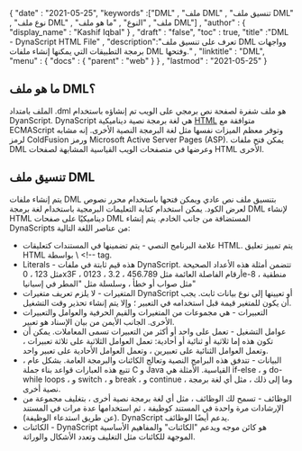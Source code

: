 {
  "date" : "2021-05-25",
  "keywords" :["DML" , "ملف DML" , "تنسيق ملف DML" , "نوع ملف DML" , "ملف" , "النوع" , "ما هو ملف DML"] ,
  "author" : {
    "display_name" : "Kashif Iqbal"
} ,
  "draft" : "false",
  "toc" : true,
  "title" :"DML - DynaScript HTML File" ,
  "description":"تعرف على تنسيق ملف DML وواجهات برمجة التطبيقات التي يمكنها إنشاء ملفات DML وفتحها." ,
  "linktitle" : "DML",
  "menu" : {
    "docs" : {
      "parent" : "web"
}
} ,
  "lastmod" : "2021-05-25"
}

## ما هو ملف DML؟

الملف بامتداد .dml هو ملف شفرة لصفحة نص برمجي على الويب تم إنشاؤه باستخدام DyanScript. DynaScript هي لغة برمجة نصية ديناميكية [HTML](/ar/web/html/) متوافقة مع ECMAScript وتوفر معظم الميزات نفسها مثل لغة البرمجة النصية الأخرى. إنه مشابه لرمز ColdFusion ورمز Microsoft Active Server Pages (ASP). يمكن فتح ملفات DML وعرضها في متصفحات الويب القياسية المشابهة لصفحات HTML الأخرى.

## تنسيق ملف DML

يتم إنشاء ملفات DML بتنسيق ملف نص عادي ويمكن فتحها باستخدام محرر نصوص لعرض الكود. يمكن استخدام كتابة التعليمات البرمجية باستخدام لغة برمجة DML لإنشاء HTML ديناميكيًا على صفحات DML المستضافة من جانب الخادم. يتم إنشاء DynaScripts من عناصر اللغة التالية:


* علامة البرنامج النصي - يتم تضمينها في المستندات كتعليقات HTML. يتم تمييز تعليق HTML بواسطة \ <!-- tag.
* Literals - هذه قيم ثابتة في ملفات DynaScript. تتضمن أمثلة هذه الأعداد الصحيحة مثل 123 ، 0x3F ، 0123 ، أرقام الفاصلة العائمة مثل 456.789 ، 3.2e-8 ، منطقية مثل صواب أو خطأ ، وسلسلة مثل "المطر في إسبانيا"
* المتغيرات - لا يلزم تعريف متغيرات DynaScript أو تعيينها إلى نوع بيانات ثابت. يجب أن يكون للمتغير قيمة قبل استخدامه في التعبير ؛ وإلا يتم إنشاء تحذير وقت التشغيل.
* التعبيرات - هي مجموعات من المتغيرات والقيم الحرفية والعوامل والتعبيرات الأخرى. الجانب الأيمن من بيان الإسناد هو تعبير.
* عوامل التشغيل - تعمل على واحد أو أكثر من التعبيرات تسمى المعاملات. يمكن أن تكون هذه إما ثلاثية أو ثنائية أو أحادية: تعمل العوامل الثلاثية على ثلاثة تعبيرات ، وتعمل العوامل الثنائية على تعبيرين ، وتعمل العوامل الأحادية على تعبير واحد.
* البيانات - تتدفق هذه البرامج النصية وتعالج الكائنات والبرمجة العامة. بشكل عام ، تتبع هذه العبارات قواعد بناء جملة C و Java القياسية. الأمثلة هي if-else ، و do-while loops ، و switch ، و break ، و continue ، وما إلى ذلك ، مثل أي لغة برمجة نصية أخرى.
* الوظائف - تسمح لك الوظائف ، مثل أي لغة برمجة نصية أخرى ، بتغليف مجموعة من الإرشادات مرة واحدة في المستند كوظيفة ، ثم استخدامها عدة مرات في المستند (عن طريق استدعاء الوظيفة). DynaScript يدعم أيضًا الوظائف.
* الكائنات - DynaScript هو كائن موجه ويدعم "الكائنات" والمفاهيم الأساسية الموجهة للكائنات مثل التغليف وتعدد الأشكال والوراثة.

